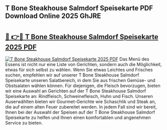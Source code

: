 ## T Bone Steakhouse Salmdorf Speisekarte PDF Download Online 2025 GhJRE

# <h2><a href="http://gcbtaq8.nevu.top/?p=T+Bone+Steakhouse+Salmdorf+Speisekarte">🔗 👉🔴 T Bone Steakhouse Salmdorf Speisekarte 2025 PDF</a></h2>

[![T Bone Steakhouse Salmdorf Speisekarte 2025 PDF](https://i.imgur.com/dBaPXMq.png)](http://gcbtaq8.nevu.top/?p=T+Bone+Steakhouse+Salmdorf+Speisekarte)
Das Menü des Essens ist nicht nur eine Liste von Gerichten, sondern auch die Möglichkeit, etwas für sich selbst zu wählen. Wenn Sie etwas Leichtes und Frisches suchen, empfehlen wir auf unserer T Bone Steakhouse Salmdorf Speisekarte unseren Salatbereich, in dem Sie aus frischen Gemüse- und Obstsalaten wählen können. Für diejenigen, die Fleisch bevorzugen, bieten wir eine Auswahl an Gerichten auf der T Bone Steakhouse Salmdorf Speisekarte an: Rindfleisch, Schweinefleisch, Huhn und Fisch. Unseren Auserwählten bieten wir Gourmet-Gerichte wie Schaschlik und Steak an, die auf einem alten Feuer zubereitet werden. In jedem Fall sind wir bereit, Ihnen bei der Auswahl der Speisen auf der T Bone Steakhouse Salmdorf Speisekarte zu helfen und Ihnen einen komfortablen und angenehmen Service zu bieten.
